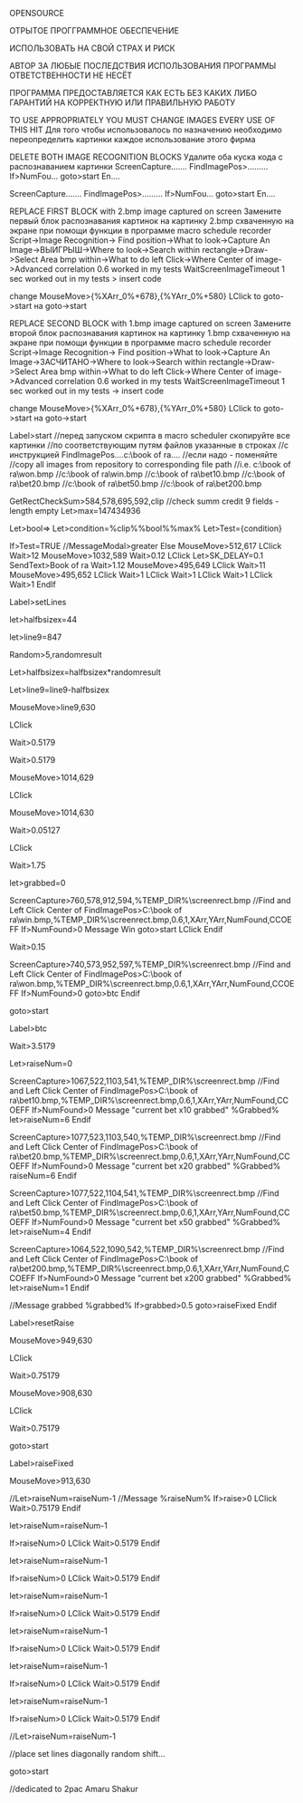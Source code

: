 OPENSOURCE

ОТРЫТОЕ ПРОГГРАММНОЕ ОБЕСПЕЧЕНИЕ

ИСПОЛЬЗОВАТЬ НА СВОЙ СТРАХ И РИСК

АВТОР ЗА ЛЮБЫЕ ПОСЛЕДСТВИЯ ИСПОЛЬЗОВАНИЯ ПРОГРАММЫ ОТВЕТСТВЕННОСТИ НЕ НЕСЁТ

ПРОГРАММА ПРЕДОСТАВЛЯЕТСЯ КАК ЕСТЬ БЕЗ КАКИХ ЛИБО ГАРАНТИЙ НА КОРРЕКТНУЮ ИЛИ ПРАВИЛЬНУЮ РАБОТУ 


TO USE APPROPRIATELY YOU MUST CHANGE IMAGES EVERY USE OF THIS HIT
Для того чтобы использовалось по назначению необходимо переопределить картинки каждое использование этого фирма

DELETE BOTH IMAGE RECOGNITION BLOCKS
Удалите оба куска кода с распознаванием картинки
ScreenCapture.......
FindImagePos>.........
If>NumFou...
  goto>start
En....

ScreenCapture.......
FindImagePos>.........
If>NumFou...
  goto>start
En....

REPLACE FIRST BLOCK with 2.bmp image captured on screen
Замените первый блок распознавания картинок на картинку 2.bmp схваченную на экране при помощи функции в программе macro schedule recorder
Script->Image Recognition-> Find position->What to look->Capture An Image->ВЫИГРЫШ->Where to look->Search within rectangle->Draw->Select Area bmp within->What to do left Click->Where Center of image->Advanced correlation 0.6 worked in my tests WaitScreenImageTimeout 1 sec worked out in my tests > insert code 

change 
 MouseMove>{%XArr_0%+678},{%YArr_0%+580}
  LClick
to goto->start
на goto->start

REPLACE SECOND BLOCK with 1.bmp image captured on screen
Замените второй блок распознавания картинок на картинку 1.bmp схваченную на экране при помощи функции в программе macro schedule recorder
Script->Image Recognition-> Find position->What to look->Capture An Image->ЗАСЧИТАНО->Where to look->Search within rectangle->Draw->Select Area bmp within->What to do left Click->Where Center of image->Advanced correlation 0.6 worked in my tests WaitScreenImageTimeout 1 sec worked out in my tests -> insert code 

change 
 MouseMove>{%XArr_0%+678},{%YArr_0%+580}
  LClick
to goto->start
на goto->start

Label>start
//перед запуском скрипта в macro scheduler скопируйте все картинки
//по соответствующим путям файлов указанные в строках
//с инструкцией FindImagePos....c:\book of ra....
//если надо - поменяйте
//copy all images from repository to corresponding file path
//i.e. c:\book of ra\won.bmp 
//c:\book of ra\win.bmp
//c:\book of ra\bet10.bmp
//c:\book of ra\bet20.bmp
//c:\book of ra\bet50.bmp
//c:\book of ra\bet200.bmp


GetRectCheckSum>584,578,695,592,clip
//check summ credit 9 fields - length empty
Let>max=147434936

Let>bool=>
Let>condition=%clip%%bool%%max%
Let>Test={condition}

If>Test=TRUE
 //MessageModal>greater
Else
 MouseMove>512,617
  LClick
  Wait>12
  MouseMove>1032,589
  Wait>0.12
  LClick
  Let>SK_DELAY=0.1
  SendText>Book of ra
  Wait>1.12
  MouseMove>495,649
  LClick
  Wait>11
  MouseMove>495,652
  LClick
  Wait>1
  LClick
  Wait>1
  LClick
  Wait>1
  LClick
  Wait>1
EndIf

Label>setLines

let>halfbsizex=44

let>line9=847

Random>5,randomresult

Let>halfbsizex=halfbsizex*randomresult

Let>line9=line9-halfbsizex

MouseMove>line9,630

LClick

Wait>0.5179

Wait>0.5179

MouseMove>1014,629

LClick

MouseMove>1014,630

Wait>0.05127

LClick

Wait>1.75

let>grabbed=0

ScreenCapture>760,578,912,594,%TEMP_DIR%\screenrect.bmp
//Find and Left Click Center of
FindImagePos>C:\book of ra\win.bmp,%TEMP_DIR%\screenrect.bmp,0.6,1,XArr,YArr,NumFound,CCOEFF
If>NumFound>0
  Message Win
  goto>start
  LClick
Endif





Wait>0.15

ScreenCapture>740,573,952,597,%TEMP_DIR%\screenrect.bmp
//Find and Left Click Center of 
FindImagePos>C:\book of ra\won.bmp,%TEMP_DIR%\screenrect.bmp,0.6,1,XArr,YArr,NumFound,CCOEFF
If>NumFound>0
  goto>btc
Endif

goto>start

Label>btc

Wait>3.5179

Let>raiseNum=0


ScreenCapture>1067,522,1103,541,%TEMP_DIR%\screenrect.bmp
//Find and Left Click Center of
FindImagePos>C:\book of ra\bet10.bmp,%TEMP_DIR%\screenrect.bmp,0.6,1,XArr,YArr,NumFound,CCOEFF
If>NumFound>0
  Message "current bet x10 grabbed" %Grabbed%
  let>raiseNum=6
Endif

ScreenCapture>1077,523,1103,540,%TEMP_DIR%\screenrect.bmp
//Find and Left Click Center of
FindImagePos>C:\book of ra\bet20.bmp,%TEMP_DIR%\screenrect.bmp,0.6,1,XArr,YArr,NumFound,CCOEFF
If>NumFound>0
  Message "current bet x20 grabbed" %Grabbed%
  raiseNum=6
Endif


ScreenCapture>1077,522,1104,541,%TEMP_DIR%\screenrect.bmp
//Find and Left Click Center of
FindImagePos>C:\book of ra\bet50.bmp,%TEMP_DIR%\screenrect.bmp,0.6,1,XArr,YArr,NumFound,CCOEFF
If>NumFound>0
  Message "current bet x50 grabbed" %Grabbed%
  let>raiseNum=4
Endif

ScreenCapture>1064,522,1090,542,%TEMP_DIR%\screenrect.bmp
//Find and Left Click Center of
FindImagePos>C:\book of ra\bet200.bmp,%TEMP_DIR%\screenrect.bmp,0.6,1,XArr,YArr,NumFound,CCOEFF
If>NumFound>0
  Message "current bet x200 grabbed" %Grabbed%
  let>raiseNum=1
Endif


//Message grabbed %grabbed%
If>grabbed>0.5
  goto>raiseFixed
Endif

Label>resetRaise

MouseMove>949,630

LClick

Wait>0.75179

MouseMove>908,630

LClick

Wait>0.75179

goto>start

Label>raiseFixed

MouseMove>913,630

//Let>raiseNum=raiseNum-1
//Message %raiseNum%
If>raise>0
  LClick
  Wait>0.75179
Endif

let>raiseNum=raiseNum-1

If>raiseNum>0
  LClick
  Wait>0.5179
Endif

let>raiseNum=raiseNum-1

If>raiseNum>0
  LClick
  Wait>0.5179
Endif

let>raiseNum=raiseNum-1

If>raiseNum>0
  LClick
  Wait>0.5179
Endif

let>raiseNum=raiseNum-1

If>raiseNum>0
  LClick
  Wait>0.5179
Endif

let>raiseNum=raiseNum-1

If>raiseNum>0
  LClick
  Wait>0.5179
Endif

let>raiseNum=raiseNum-1

If>raiseNum>0
  LClick
  Wait>0.5179
Endif



//Let>raiseNum=raiseNum-1

//place set lines diagonally random shift...

goto>start

//dedicated to 2pac Amaru Shakur 



